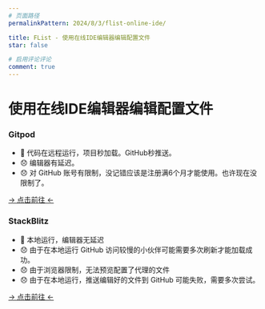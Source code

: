 ```yaml
---
# 页面路径
permalinkPattern: 2024/8/3/flist-online-ide/

title: FList - 使用在线IDE编辑器编辑配置文件
star: false

# 启用评论评论
comment: true
---
```

# 使用在线IDE编辑器编辑配置文件

### Gitpod
- 🎉 代码在远程运行，项目秒加载。GitHub秒推送。
- 😞 编辑器有延迟。
- 😞 对 GitHub 账号有限制，没记错应该是注册满6个月才能使用。也许现在没限制了。

[-> 点击前往 <-](./3-Gitpod.md)

### StackBlitz
- 🎉 本地运行，编辑器无延迟
- 😞 由于在本地运行 GitHub 访问较慢的小伙伴可能需要多次刷新才能加载成功。
- 😞 由于浏览器限制，无法预览配置了代理的文件
- 😞 由于在本地运行，推送编辑好的文件到 GitHub 可能失败，需要多次尝试。

[-> 点击前往 <-](./4-StackBlitz.md)